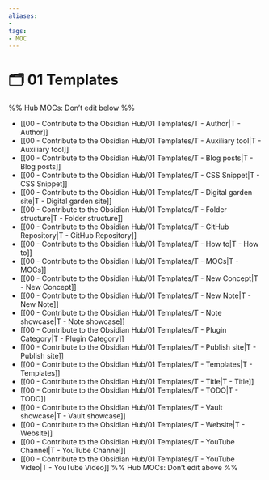 ```yaml
---
aliases:
- 
tags: 
- MOC
---
```


# 🗂️ 01 Templates

%% Hub MOCs: Don’t edit below  %%
-  [[00 - Contribute to the Obsidian Hub/01 Templates/T - Author|T - Author]]
-  [[00 - Contribute to the Obsidian Hub/01 Templates/T - Auxiliary tool|T - Auxiliary tool]]
-  [[00 - Contribute to the Obsidian Hub/01 Templates/T - Blog posts|T - Blog posts]]
-  [[00 - Contribute to the Obsidian Hub/01 Templates/T - CSS Snippet|T - CSS Snippet]]
-  [[00 - Contribute to the Obsidian Hub/01 Templates/T - Digital garden site|T - Digital garden site]]
-  [[00 - Contribute to the Obsidian Hub/01 Templates/T - Folder structure|T - Folder structure]]
-  [[00 - Contribute to the Obsidian Hub/01 Templates/T - GitHub Repository|T - GitHub Repository]]
-  [[00 - Contribute to the Obsidian Hub/01 Templates/T - How to|T - How to]]
-  [[00 - Contribute to the Obsidian Hub/01 Templates/T - MOCs|T - MOCs]]
-  [[00 - Contribute to the Obsidian Hub/01 Templates/T - New Concept|T - New Concept]]
-  [[00 - Contribute to the Obsidian Hub/01 Templates/T - New Note|T - New Note]]
-  [[00 - Contribute to the Obsidian Hub/01 Templates/T - Note showcase|T - Note showcase]]
-  [[00 - Contribute to the Obsidian Hub/01 Templates/T - Plugin Category|T - Plugin Category]]
-  [[00 - Contribute to the Obsidian Hub/01 Templates/T - Publish site|T - Publish site]]
-  [[00 - Contribute to the Obsidian Hub/01 Templates/T - Templates|T - Templates]]
-  [[00 - Contribute to the Obsidian Hub/01 Templates/T - Title|T - Title]]
-  [[00 - Contribute to the Obsidian Hub/01 Templates/T - TODO|T - TODO]]
-  [[00 - Contribute to the Obsidian Hub/01 Templates/T - Vault showcase|T - Vault showcase]]
-  [[00 - Contribute to the Obsidian Hub/01 Templates/T - Website|T - Website]]
-  [[00 - Contribute to the Obsidian Hub/01 Templates/T - YouTube Channel|T - YouTube Channel]]
-  [[00 - Contribute to the Obsidian Hub/01 Templates/T - YouTube Video|T - YouTube Video]]
%% Hub MOCs: Don’t edit above  %%

